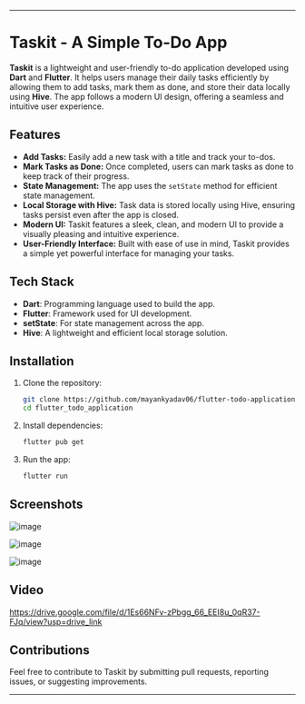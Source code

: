 

---

# Taskit - A Simple To-Do App

**Taskit** is a lightweight and user-friendly to-do application developed using **Dart** and **Flutter**. It helps users manage their daily tasks efficiently by allowing them to add tasks, mark them as done, and store their data locally using **Hive**. The app follows a modern UI design, offering a seamless and intuitive user experience.

## Features

- **Add Tasks:** Easily add a new task with a title and track your to-dos.
- **Mark Tasks as Done:** Once completed, users can mark tasks as done to keep track of their progress.
- **State Management:** The app uses the `setState` method for efficient state management.
- **Local Storage with Hive:** Task data is stored locally using Hive, ensuring tasks persist even after the app is closed.
- **Modern UI:** Taskit features a sleek, clean, and modern UI to provide a visually pleasing and intuitive experience.
- **User-Friendly Interface:** Built with ease of use in mind, Taskit provides a simple yet powerful interface for managing your tasks.

## Tech Stack

- **Dart**: Programming language used to build the app.
- **Flutter**: Framework used for UI development.
- **setState**: For state management across the app.
- **Hive**: A lightweight and efficient local storage solution.

## Installation

1. Clone the repository:

   ```bash
   git clone https://github.com/mayankyadav06/flutter-todo-application-hive.git
   cd flutter_todo_application
   ```

2. Install dependencies:

   ```bash
   flutter pub get
   ```

3. Run the app:

   ```bash
   flutter run
   ```

## Screenshots

![image](https://github.com/user-attachments/assets/cd0d64de-dd4a-43be-9b25-06abc28e1bd5)

![image](https://github.com/user-attachments/assets/02a6976a-6915-4b55-946c-2df8d55090ec)

![image](https://github.com/user-attachments/assets/8d4e20e7-f66d-4aa2-a143-538fcfecc29a)

## Video

https://drive.google.com/file/d/1Es66NFv-zPbgg_66_EEI8u_0qR37-FJq/view?usp=drive_link





## Contributions

Feel free to contribute to Taskit by submitting pull requests, reporting issues, or suggesting improvements.

---

